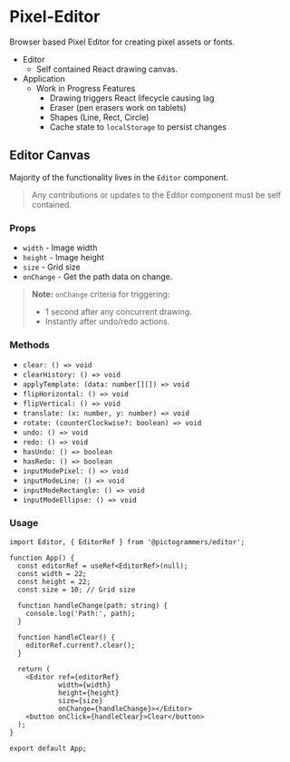 # Pixel-Editor

Browser based Pixel Editor for creating pixel assets or fonts.

- Editor
  - Self contained React drawing canvas.
- Application
  - Work in Progress Features
    - Drawing triggers React lifecycle causing lag
    - Eraser (pen erasers work on tablets)
    - Shapes (Line, Rect, Circle)
    - Cache state to `localStorage` to persist changes

## Editor Canvas

Majority of the functionality lives in the `Editor` component.

> Any contributions or updates to the Editor component must be self contained.

### Props

- `width` - Image width
- `height` - Image height
- `size` - Grid size
- `onChange` - Get the path data on change.

> **Note:** `onChange` criteria for triggering:
> - 1 second after any concurrent drawing.
> - Instantly after undo/redo actions.

### Methods

- `clear: () => void`
- `clearHistory: () => void`
- `applyTemplate: (data: number[][]) => void`
- `flipHorizontal: () => void`
- `flipVertical: () => void`
- `translate: (x: number, y: number) => void`
- `rotate: (counterClockwise?: boolean) => void`
- `undo: () => void`
- `redo: () => void`
- `hasUndo: () => boolean`
- `hasRedo: () => boolean`
- `inputModePixel: () => void`
- `inputModeLine: () => void`
- `inputModeRectangle: () => void`
- `inputModeEllipse: () => void`

### Usage

```tsx
import Editor, { EditorRef } from '@pictogrammers/editor';

function App() {
  const editorRef = useRef<EditorRef>(null);
  const width = 22;
  const height = 22;
  const size = 10; // Grid size

  function handleChange(path: string) {
    console.log('Path:', path);
  }

  function handleClear() {
    editorRef.current?.clear();
  }

  return (
    <Editor ref={editorRef}
            width={width}
            height={height}
            size={size}
            onChange={handleChange}></Editor>
    <button onClick={handleClear}>Clear</button>
  );
}

export default App;
```
